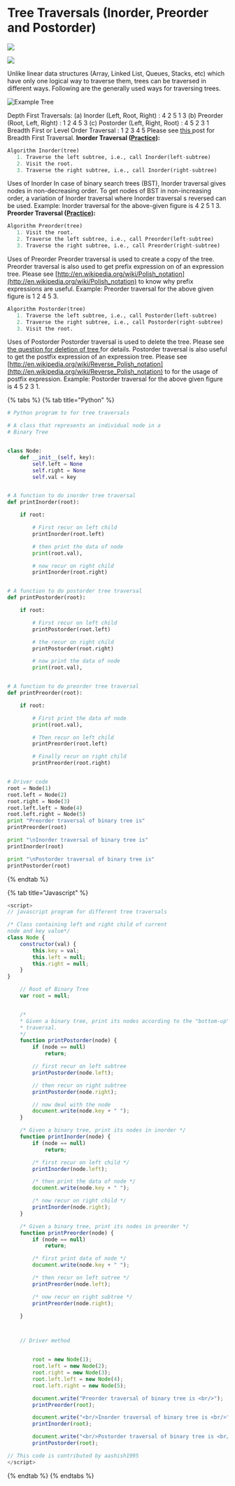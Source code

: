 # Tree Traversals \(Inorder, Preorder and Postorder\)

![](../../../.gitbook/assets/image%20%2835%29.png)

![](../../../.gitbook/assets/image%20%2836%29.png)

Unlike linear data structures \(Array, Linked List, Queues, Stacks, etc\) which have only one logical way to traverse them, trees can be traversed in different ways. Following are the generally used ways for traversing trees.

![Example Tree](https://media.geeksforgeeks.org/wp-content/cdn-uploads/2009/06/tree12.gif)

Depth First Traversals: \(a\) Inorder \(Left, Root, Right\) : 4 2 5 1 3 \(b\) Preorder \(Root, Left, Right\) : 1 2 4 5 3 \(c\) Postorder \(Left, Right, Root\) : 4 5 2 3 1 Breadth First or Level Order Traversal : 1 2 3 4 5 Please see [this ](https://www.geeksforgeeks.org/level-order-tree-traversal/)post for Breadth First Traversal. **Inorder Traversal \(**[**Practice**](https://practice.geeksforgeeks.org/problems/inorder-traversal/1)**\):**

```python
Algorithm Inorder(tree)
   1. Traverse the left subtree, i.e., call Inorder(left-subtree)
   2. Visit the root.
   3. Traverse the right subtree, i.e., call Inorder(right-subtree)
```

Uses of Inorder In case of binary search trees \(BST\), Inorder traversal gives nodes in non-decreasing order. To get nodes of BST in non-increasing order, a variation of Inorder traversal where Inorder traversal s reversed can be used. Example: Inorder traversal for the above-given figure is 4 2 5 1 3. **Preorder Traversal \(**[**Practice**](https://practice.geeksforgeeks.org/problems/preorder-traversal/1)**\):**

```python
Algorithm Preorder(tree)
   1. Visit the root.
   2. Traverse the left subtree, i.e., call Preorder(left-subtree)
   3. Traverse the right subtree, i.e., call Preorder(right-subtree)
```

Uses of Preorder Preorder traversal is used to create a copy of the tree. Preorder traversal is also used to get prefix expression on of an expression tree. Please see [http://en.wikipedia.org/wiki/Polish_notation](http://en.wikipedia.org/wiki/Polish_notation) to know why prefix expressions are useful. Example: Preorder traversal for the above given figure is 1 2 4 5 3.

```python
Algorithm Postorder(tree)
   1. Traverse the left subtree, i.e., call Postorder(left-subtree)
   2. Traverse the right subtree, i.e., call Postorder(right-subtree)
   3. Visit the root.
```

Uses of Postorder Postorder traversal is used to delete the tree. Please see [the question for deletion of tree ](https://www.geeksforgeeks.org/write-a-c-program-to-delete-a-tree/)for details. Postorder traversal is also useful to get the postfix expression of an expression tree. Please see [http://en.wikipedia.org/wiki/Reverse_Polish_notation](http://en.wikipedia.org/wiki/Reverse_Polish_notation) to for the usage of postfix expression. Example: Postorder traversal for the above given figure is 4 5 2 3 1.

{% tabs %} {% tab title="Python" %}

```python
# Python program to for tree traversals

# A class that represents an individual node in a
# Binary Tree


class Node:
	def __init__(self, key):
		self.left = None
		self.right = None
		self.val = key


# A function to do inorder tree traversal
def printInorder(root):

	if root:

		# First recur on left child
		printInorder(root.left)

		# then print the data of node
		print(root.val),

		# now recur on right child
		printInorder(root.right)


# A function to do postorder tree traversal
def printPostorder(root):

	if root:

		# First recur on left child
		printPostorder(root.left)

		# the recur on right child
		printPostorder(root.right)

		# now print the data of node
		print(root.val),


# A function to do preorder tree traversal
def printPreorder(root):

	if root:

		# First print the data of node
		print(root.val),

		# Then recur on left child
		printPreorder(root.left)

		# Finally recur on right child
		printPreorder(root.right)


# Driver code
root = Node(1)
root.left = Node(2)
root.right = Node(3)
root.left.left = Node(4)
root.left.right = Node(5)
print "Preorder traversal of binary tree is"
printPreorder(root)

print "\nInorder traversal of binary tree is"
printInorder(root)

print "\nPostorder traversal of binary tree is"
printPostorder(root)

```

{% endtab %}

{% tab title="Javascript" %}

```javascript
<script>
// javascript program for different tree traversals

/* Class containing left and right child of current
node and key value*/
class Node {
	constructor(val) {
		this.key = val;
		this.left = null;
		this.right = null;
	}
}

	// Root of Binary Tree
	var root = null;


	/*
	* Given a binary tree, print its nodes according to the "bottom-up" postorder
	* traversal.
	*/
	function printPostorder(node) {
		if (node == null)
			return;

		// first recur on left subtree
		printPostorder(node.left);

		// then recur on right subtree
		printPostorder(node.right);

		// now deal with the node
		document.write(node.key + " ");
	}

	/* Given a binary tree, print its nodes in inorder */
	function printInorder(node) {
		if (node == null)
			return;

		/* first recur on left child */
		printInorder(node.left);

		/* then print the data of node */
		document.write(node.key + " ");

		/* now recur on right child */
		printInorder(node.right);
	}

	/* Given a binary tree, print its nodes in preorder */
	function printPreorder(node) {
		if (node == null)
			return;

		/* first print data of node */
		document.write(node.key + " ");

		/* then recur on left sutree */
		printPreorder(node.left);

		/* now recur on right subtree */
		printPreorder(node.right);

	}



	// Driver method


		root = new Node(1);
		root.left = new Node(2);
		root.right = new Node(3);
		root.left.left = new Node(4);
		root.left.right = new Node(5);

		document.write("Preorder traversal of binary tree is <br/>");
		printPreorder(root);

		document.write("<br/>Inorder traversal of binary tree is <br/>");
		printInorder(root);

		document.write("<br/>Postorder traversal of binary tree is <br/>");
		printPostorder(root);

// This code is contributed by aashish1995
</script>

```

{% endtab %} {% endtabs %}
